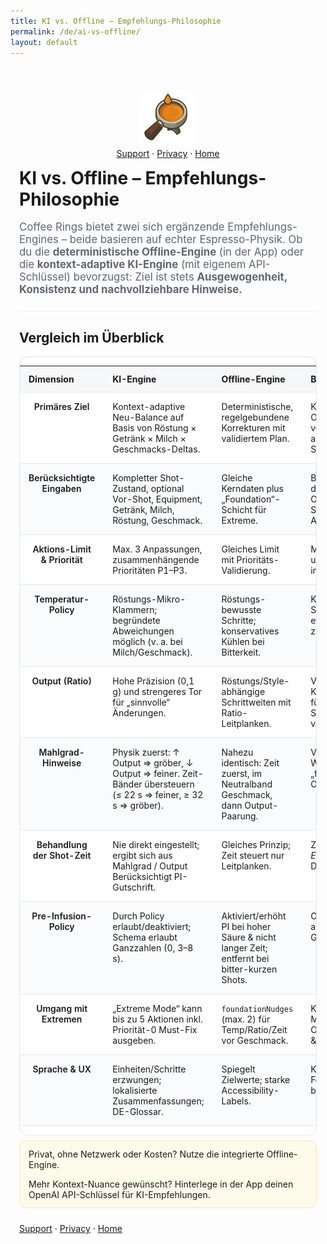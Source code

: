 ```yaml
---
title: KI vs. Offline – Empfehlungs-Philosophie
permalink: /de/ai-vs-offline/
layout: default
---
```


<!-- styles are identical to EN page -->
<style>
:root{
  --fg:#222; --muted:#5f6772; --bg:#fff; --stripe:#f6f7f8; --accent:#c9a227;
  --radius:14px; --space:14px; --space-lg:24px; --border:1px solid #e6e7ea;
  --maxw:980px;
}
.page-wrap{max-width:var(--maxw); margin:0 auto; padding:var(--space-lg) var(--space);}
.lede{font-size:1.05rem; color:var(--muted);}
.kicker{display:inline-block; font-weight:600; color:var(--accent); letter-spacing:.02em;}
h1{margin:.25rem 0 1rem;}
hr{border:none; height:1px; background:#eceef1; margin:var(--space-lg) 0;}

.table-wrap{background:var(--bg); border-radius:var(--radius); border:var(--border); overflow:hidden;}
table.cmp{width:100%; border-collapse:collapse;}
table.cmp thead th{font-weight:700; text-align:left; background:var(--stripe); padding:12px 14px; border-bottom:var(--border);}
table.cmp tbody th{font-weight:600; width:24%; vertical-align:top;}
table.cmp td, table.cmp th{padding:14px; border-bottom:var(--border); vertical-align:top;}
table.cmp td small{color:var(--muted);}
table.cmp tr:nth-child(even) td, table.cmp tr:nth-child(even) th{background: #fafbfc;}

@media (max-width: 740px){
  .table-wrap{border:none; background:transparent;}
  table.cmp{display:block;}
  table.cmp thead{display:none;}
  table.cmp tbody{display:grid; gap:12px;}
  table.cmp tr{display:grid; border:var(--border); border-radius:12px; background:#fff;}
  table.cmp tr > *{display:block; border:none; padding:12px 14px;}
  table.cmp tr > th{border-bottom:1px solid #edf0f3; background:#fff; width:auto;}
  table.cmp td[data-label]::before{
    content: attr(data-label);
    display:block; font-size:.82rem; color:var(--muted); margin-bottom:4px;
    font-weight:600; letter-spacing:.01em;
  }
}

.note{background:#fffbeb; border:1px solid #f3e7b6; border-radius:12px; padding:12px 14px; margin-top:8px;}
</style>

<div class="page-wrap">

<p align="center">
  <img src="/assets/coffeerings.png" alt="Coffee Rings" width="90"><br>
<a href="/de/support/">Support</a> · <a href="/de/privacy/">Privacy</a> · <a href="/">Home</a>
</p>

<h1>KI vs. Offline – Empfehlungs-Philosophie</h1>

<p class="lede">
Coffee Rings bietet zwei sich ergänzende Empfehlungs-Engines – beide basieren auf echter Espresso-Physik.
Ob du die <strong>deterministische Offline-Engine</strong> (in der App) oder die
<strong>kontext-adaptive KI-Engine</strong> (mit eigenem API-Schlüssel) bevorzugst:
Ziel ist stets <strong>Ausgewogenheit, Konsistenz und nachvollziehbare Hinweise.</strong>
</p>

<hr>

<h2>Vergleich im Überblick</h2>

<div class="table-wrap">
<table class="cmp">
  <thead>
    <tr>
      <th>Dimension</th>
      <th>KI-Engine</th>
      <th>Offline-Engine</th>
      <th>Bedeutung</th>
    </tr>
  </thead>
  <tbody>
    <tr>
      <th>Primäres Ziel</th>
      <td data-label="KI-Engine">Kontext-adaptive Neu-Balance auf Basis von Röstung × Getränk × Milch × Geschmacks-Deltas.</td>
      <td data-label="Offline-Engine">Deterministische, regelgebundene Korrekturen mit validiertem Plan.</td>
      <td data-label="Bedeutung">KI passt sich an; Offline garantiert vorhersehbare, abgesicherte Schritte.</td>
    </tr>
    <tr>
      <th>Berücksichtigte Eingaben</th>
      <td data-label="KI-Engine">Kompletter Shot-Zustand, optional Vor-Shot, Equipment, Getränk, Milch, Röstung, Geschmack.</td>
      <td data-label="Offline-Engine">Gleiche Kerndaten plus „Foundation“-Schicht für Extreme.</td>
      <td data-label="Bedeutung">Beide lesen dieselbe Welt; Offline fügt ein Sicherheitsnetz für Ausreißer hinzu.</td>
    </tr>
    <tr>
      <th>Aktions-Limit & Priorität</th>
      <td data-label="KI-Engine">Max. 3 Anpassungen, zusammenhängende Prioritäten P1–P3.</td>
      <td data-label="Offline-Engine">Gleiches Limit mit Prioritäts-Validierung.</td>
      <td data-label="Bedeutung">Maximal drei umsetzbare Hebel in der UI.</td>
    </tr>
    <tr>
      <th>Temperatur-Policy</th>
      <td data-label="KI-Engine">Röstungs-Mikro-Klammern; begründete Abweichungen möglich (v. a. bei Milch/Geschmack).</td>
      <td data-label="Offline-Engine">Röstungs-bewusste Schritte; konservatives Kühlen bei Bitterkeit.</td>
      <td data-label="Bedeutung">Keine wilden Sprünge; Offline etwas zurückhaltender.</td>
    </tr>
    <tr>
      <th>Output (Ratio)</th>
      <td data-label="KI-Engine">Hohe Präzision (0,1 g) und strengeres Tor für „sinnvolle“ Änderungen.</td>
      <td data-label="Offline-Engine">Röstungs/Style-abhängige Schrittweiten mit Ratio-Leitplanken.</td>
      <td data-label="Bedeutung">Verlängern für Klarheit, verkürzen für Körper; Schrittgröße variiert.</td>
    </tr>
    <tr>
      <th>Mahlgrad-Hinweise</th>
      <td data-label="KI-Engine">Physik zuerst: ↑ Output ⇒ gröber, ↓ Output ⇒ feiner. Zeit-Bänder übersteuern (≤ 22 s ⇒ feiner, ≥ 32 s ⇒ gröber).</td>
      <td data-label="Offline-Engine">Nahezu identisch: Zeit zuerst, im Neutralband Geschmack, dann Output-Paarung.</td>
      <td data-label="Bedeutung">Verhindert Widersprüche wie „feiner + mehr Output“.</td>
    </tr>
    <tr>
      <th>Behandlung der Shot-Zeit</th>
      <td data-label="KI-Engine">Nie direkt eingestellt; ergibt sich aus Mahlgrad / Output Berücksichtigt PI-Gutschrift.</td>
      <td data-label="Offline-Engine">Gleiches Prinzip; Zeit steuert nur Leitplanken.</td>
      <td data-label="Bedeutung">Zeit ist ein <em>Ergebnis</em>, kein Drehknopf.</td>
    </tr>
    <tr>
      <th>Pre-Infusion-Policy</th>
      <td data-label="KI-Engine">Durch Policy erlaubt/deaktiviert; Schema erlaubt Ganzzahlen (0, 3–8 s).</td>
      <td data-label="Offline-Engine">Aktiviert/erhöht PI bei hoher Säure & nicht langer Zeit; entfernt bei bitter-kurzen Shots.</td>
      <td data-label="Bedeutung">Offline nutzt PI aktiver als Geschmacksglätter.</td>
    </tr>
    <tr>
      <th>Umgang mit Extremen</th>
      <td data-label="KI-Engine">„Extreme Mode“ kann bis zu 5 Aktionen inkl. Priorität-0 Must-Fix ausgeben.</td>
      <td data-label="Offline-Engine"><code>foundationNudges</code> (max. 2) für Temp/Ratio/Zeit vor Geschmack.</td>
      <td data-label="Bedeutung">KI kann mehr Must-Fixes listen; Offline bleibt klein & sicher.</td>
    </tr>
    <tr>
      <th>Sprache & UX</th>
      <td data-label="KI-Engine">Einheiten/Schritte erzwungen; lokalisierte Zusammenfassungen; DE-Glossar.</td>
      <td data-label="Offline-Engine">Spiegelt Zielwerte; starke Accessibility-Labels.</td>
      <td data-label="Bedeutung">Konsistente Formulierungen in beiden Pfaden.</td>
    </tr>
  </tbody>
</table>
</div>

<div class="note">
  Privat, ohne Netzwerk oder Kosten? Nutze die integrierte Offline-Engine.  
    <p></p>
  Mehr Kontext-Nuance gewünscht? Hinterlege in der App deinen OpenAI API-Schlüssel für KI-Empfehlungen.
</div>

<p style="margin-top:24px;">
  <a href="/de/support/">Support</a> · <a href="/de/privacy/">Privacy</a> · <a href="/">Home</a>
</p>


</div>
